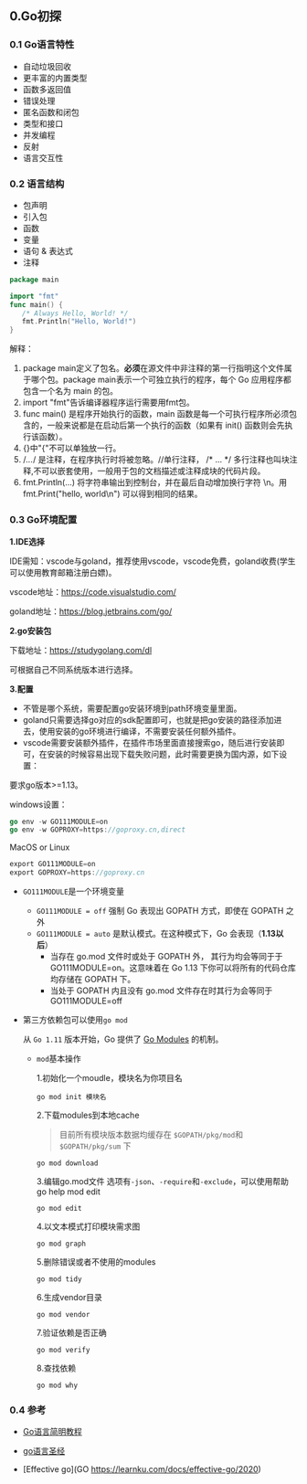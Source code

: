 ## 0.Go初探

###  0.1 Go语言特性

- 自动垃圾回收
- 更丰富的内置类型
- 函数多返回值
- 错误处理
- 匿名函数和闭包
- 类型和接口
- 并发编程
- 反射
- 语言交互性
  
### 0.2 语言结构
- 包声明
- 引入包
- 函数
- 变量
- 语句 & 表达式
- 注释

```go
package main

import "fmt"
func main() {
   /* Always Hello, World! */
   fmt.Println("Hello, World!")
}
```
解释：
1. package main定义了包名。**必须**在源文件中非注释的第一行指明这个文件属于哪个包。package main表示一个可独立执行的程序，每个 Go 应用程序都包含一个名为 main 的包。
2. import "fmt"告诉编译器程序运行需要用fmt包。
3. func main() 是程序开始执行的函数，main 函数是每一个可执行程序所必须包含的，一般来说都是在启动后第一个执行的函数（如果有 init() 函数则会先执行该函数）。
4. {}中"{"不可以单独放一行。
5. /*...*/ 是注释，在程序执行时将被忽略。//单行注释， /* ... */ 多行注释也叫块注释,不可以嵌套使用，一般用于包的文档描述或注释成块的代码片段。
6. fmt.Println(...) 将字符串输出到控制台，并在最后自动增加换行字符 \n。用 fmt.Print("hello, world\n") 可以得到相同的结果。

### 0.3 Go环境配置

**1.IDE选择**

IDE需知：vscode与goland，推荐使用vscode，vscode免费，goland收费(学生可以使用教育邮箱注册白嫖)。

vscode地址：https://code.visualstudio.com/

goland地址：https://blog.jetbrains.com/go/

**2.go安装包**

下载地址：https://studygolang.com/dl

可根据自己不同系统版本进行选择。

**3.配置**

- 不管是哪个系统，需要配置go安装环境到path环境变量里面。
- goland只需要选择go对应的sdk配置即可，也就是把go安装的路径添加进去，使用安装的go环境进行编译，不需要安装任何额外插件。
- vscode需要安装额外插件，在插件市场里面直接搜索go，随后进行安装即可，在安装的时候容易出现下载失败问题，此时需要更换为国内源，如下设置：

要求go版本>=1.13。

windows设置：

```go
go env -w GO111MODULE=on
go env -w GOPROXY=https://goproxy.cn,direct
```

MacOS or Linux

```go
export GO111MODULE=on
export GOPROXY=https://goproxy.cn
```

- `GO111MODULE`是一个环境变量

  - `GO111MODULE = off` 强制 Go 表现出 GOPATH 方式，即使在 GOPATH 之外
  - `GO111MODULE = auto` 是默认模式。在这种模式下，Go 会表现（**1.13以后**）
    - 当存在 go.mod 文件时或处于 GOPATH 外， 其行为均会等同于于 GO111MODULE=on。这意味着在 Go 1.13 下你可以将所有的代码仓库均存储在 GOPATH 下。
    - 当处于 GOPATH 内且没有 go.mod 文件存在时其行为会等同于 GO111MODULE=off

- 第三方依赖包可以使用`go mod`

  从 `Go 1.11` 版本开始，Go 提供了 [Go Modules](https://github.com/golang/go/wiki/Modules) 的机制。 

  - `mod`基本操作

    1.初始化一个moudle，模块名为你项目名

    ```text
    go mod init 模块名
    ```

    2.下载modules到本地cache

    > 目前所有模块版本数据均缓存在 `$GOPATH/pkg/mod`和 `$GOPATH/pkg/sum` 下

    ```text
    go mod download
    ```

    3.编辑go.mod文件 选项有`-json`、`-require`和`-exclude`，可以使用帮助go help mod edit

    ```text
    go mod edit
    ```

    4.以文本模式打印模块需求图

    ```text
    go mod graph
    ```

    5.删除错误或者不使用的modules

    ```text
    go mod tidy
    ```

    6.生成vendor目录

    ```text
    go mod vendor
    ```

    7.验证依赖是否正确

    ```text
    go mod verify
    ```

    8.查找依赖

    ```text
    go mod why
    ```

### 0.4 参考

- [Go语言简明教程](https://geektutu.com/post/quick-golang.html)

- [go语言圣经](https://www.kancloud.cn/hartnett/gopl-zh/126044)
- [Effective go](GO https://learnku.com/docs/effective-go/2020)


